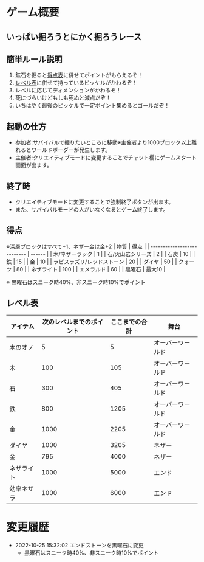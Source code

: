 
# ゲーム概要
## いっぱい掘ろうとにかく掘ろうレース
## 簡単ルール説明
1. 鉱石を掘ると[得点表](#得点)に併せてポイントがもらえるぞ！
2. [レベル表](#レベル表)に併せて持っているピッケルがかわるぞ！
3. レベルに応じてディメンションがかわるぞ！
4. 死にづらいけどもしも死ぬと減点だぞ！
5. いちはやく最後のピッケルで一定ポイント集めるとゴールだぞ！

## 起動の仕方
-   参加者:サバイバルで掘りたいところに移動※主催者より1000ブロック以上離れるとワールドボーダーが発生します。
-   主催者:クリエイティブモードに変更することでチャット欄にゲームスタート画面が出ます。
## 終了時
-   クリエイティブモードに変更することで強制終了ボタンが出ます。
-   また、サバイバルモードの人がいなくなるとゲーム終了します。

## 得点
※深層ブロックはすべて+1、ネザー金は金+2
| 物質                        | 得点   |
| --------------------------- | ------ |
| 木/ネザーラック             | 1      |
| 石/火山岩シリーズ           | 2      |
| 石炭                        | 10     |
| 鉄                          | 15     |
| 金                          | 10     |
| ラピスラズリ/レッドストーン | 20     |
| ダイヤ                      | 50     |
| クォーツ                    | 80     |
| ネザライト                  | 100    |
| エメラルド                  | 60     |
| 黒曜石                      | 最大10 |

※ 黒曜石はスニーク時40%、非スニーク時10%でポイント
## レベル表
| アイテム   | 次のレベルまでのポイント | ここまでの合計 | 舞台             |
| ---------- | ------------------------ | -------------- | ---------------- |
| 木のオノ   | 5                        | 5              | オーバーワールド |
| 木         | 100                      | 105            | オーバーワールド |
| 石         | 300                      | 405            | オーバーワールド |
| 鉄         | 800                      | 1205           | オーバーワールド |
| 金         | 1000                     | 2205           | オーバーワールド |
| ダイヤ     | 1000                     | 3205           | ネザー           |
| 金         | 795                      | 4000           | ネザー           |
| ネザライト | 1000                     | 5000           | エンド           |
| 効率ネザラ | 1000                     | 6000           | エンド           |


# 変更履歴
-   2022-10-25 15:32:02 エンドストーンを黒曜石に変更
    -   黒曜石はスニーク時40%、非スニーク時10%でポイント


